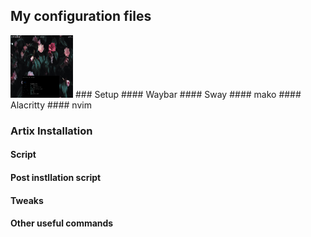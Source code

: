 ## My configuration files
<img src="/screenshots/screenshot.png" alt="Linux" style="height: 100px; width:100px;"/>
### Setup
#### Waybar
#### Sway
#### mako
#### Alacritty
#### nvim

### Artix Installation
#### Script
#### Post instllation script
#### Tweaks
#### Other useful commands
